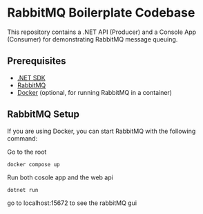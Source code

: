 # RabbitMQ Boilerplate Codebase

This repository contains a .NET API (Producer) and a Console App (Consumer) for demonstrating RabbitMQ message queuing.

## Prerequisites

- [.NET SDK](https://dotnet.microsoft.com/download)
- [RabbitMQ](https://www.rabbitmq.com/download.html)
- [Docker](https://www.docker.com/products/docker-desktop) (optional, for running RabbitMQ in a container)

## RabbitMQ Setup

If you are using Docker, you can start RabbitMQ with the following command:

Go to the root

```
docker compose up
```

Run both cosole app and the web api
```
dotnet run
```

go to localhost:15672 to see the rabbitMQ gui

